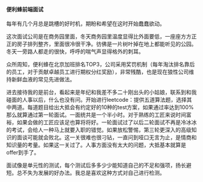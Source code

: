 
#### 便利蜂前端面试

每年有几个月总是跳槽的好时机，期盼和希望在这时开始蠢蠢欲动。

这次面试公司是在商务园里面，冬天商务园里温度显得比外面要低，一座座方方正正的房子排列整齐，里面很冷很干净。彷佛是一片树叶掉在地上都能听见的公园。冬天一旁路人都走的很快，呼呼的喘气声显得格外的刺耳。

众所周知，便利蜂在北京加班排名TOP3，公司采用奖罚机制（每年淘汰排名靠后的员工，对于贡献卓越员工进行期权分红奖励），非常残酷，也是现在狼性公司维持新鲜血液的常见先进做法。

进去接待我的是前台，看起来是年纪和我差不多二十刚出头的小姑娘，联系到和我碰面的人事以后，什么也没有问。开始进行leetcode：提供五道算法题，选择其中两道。每道题目给出大抵会有约定好的10种的test方案，如果通过率达到100%那么就算通过第一轮面试。一面统共是一个半小时。对于熟练的工匠来说时间富裕，如果会做的工匠应该足也算将将好。一轮面试过了以后二轮面试不再是冷冰冰的考试，会给人一种马上就要入职的错觉。如果放松警惕，第三轮更深入的高级知识的面谈可能就会败北。这一关很难也很刁钻，一直问到哑口无言为止，是情商和知识量的考量。如果这一关过了。人事方面没有太大的问题，大抵基本就算是offer到手了。

面试像是单元性的测试，每个测试后多多少少能知道自己的不足和强项，扬长避短。总不失为发展的好办法。我总是喜欢这种方式对自己进行检测。






